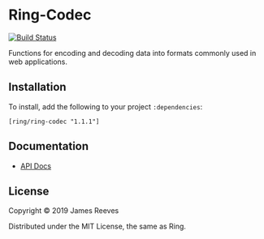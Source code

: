 # Ring-Codec

[![Build Status](https://travis-ci.org/ring-clojure/ring-codec.svg?branch=master)](https://travis-ci.org/ring-clojure/ring-codec)

Functions for encoding and decoding data into formats commonly used in
web applications.

## Installation

To install, add the following to your project `:dependencies`:

    [ring/ring-codec "1.1.1"]

## Documentation

* [API Docs](http://ring-clojure.github.com/ring-codec/ring.util.codec.html)

## License

Copyright © 2019 James Reeves

Distributed under the MIT License, the same as Ring.
